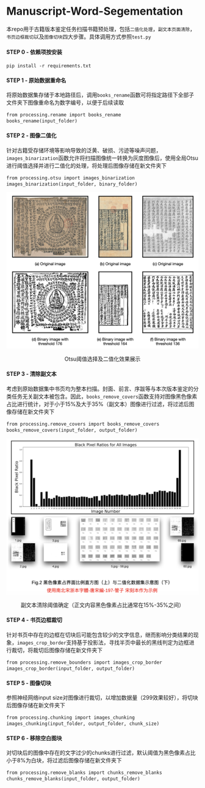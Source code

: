 # Manuscript-Word-Segementation

本repo用于古籍版本鉴定任务扫描书籍预处理，包括`二值化处理`，`副文本页面清除`，`书页边框裁切`以及`图像切块`四大步骤。具体调用方式参照`test.py`

#### STEP 0 - 依赖项按安装
```
pip install -r requirements.txt
```

#### STEP 1 - 原始数据重命名
将原始数据集存储于本地路径后，调用`books_rename`函数可将指定路径下全部子文件夹下图像重命名为数字编号，以便于后续读取
```
from processing.rename import books_rename
books_rename(input_folder)
```

#### STEP 2 - 图像二值化
针对古籍受存储环境等影响导致的泛黄、破损、污迹等噪声问题，
`images_binarization`函数允许将扫描图像统一转换为灰度图像后，使用全局Otsu进行阈值选择并进行二值化的处理，将处理后图像存储在新文件夹下
```
from processing.otsu import images_binarization
images_binarization(input_folder, binary_folder)
```
![二值化效果展示](img/1.png)
<center>Otsu阈值选择及二值化效果展示</center>

#### STEP 3 - 清除副文本
考虑到原始数据集中书页均为整本扫描。封面、前言、序跋等与本次版本鉴定的分类任务无关副文本被包含。因此，`books_remove_covers`函数支持对图像黑色像素占比进行统计，对于小于15%及大于35%（副文本）图像进行过滤，将过滤后图像存储在新文件夹下
```
from processing.remove_covers import books_remove_covers
books_remove_covers(input_folder, output_folder)
```
![副文本清除阈值确定](img/2.png)
<center>副文本清除阈值确定（正文内容黑色像素占比通常在15%-35%之间）</center>

#### STEP 4 - 书页边框裁切
针对书页中存在的边框在切块后可能包含较少的文字信息，继而影响分类结果的现象，`images_crop_border`支持基于投影法，寻找半页中最长的黑线判定为边框进行裁切，将裁切后图像存储在新文件夹下
```
from processing.remove_bounders import images_crop_border
images_crop_border(input_folder, output_folder)
```

#### STEP 5 - 图像切块
参照神经网络input size对图像进行裁切，以增加数据量（299效果较好），将切块后图像存储在新文件夹下
```
from processing.chunking import images_chunking
images_chunking(input_folder, output_folder, chunk_size)
```

#### STEP 6 - 移除空白图块
对切块后的图像中存在的文字过少的chunks进行过滤，默认阈值为黑色像素占比小于8%为白块，将过滤后图像存储在新文件夹下
```
from processing.remove_blanks import chunks_remove_blanks
chunks_remove_blanks(input_folder, output_folder)
```